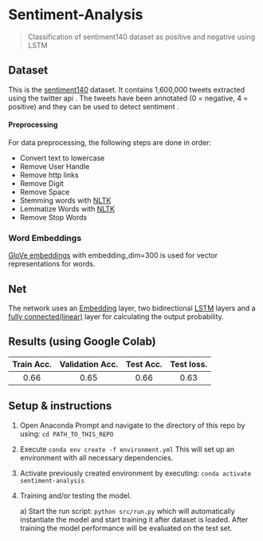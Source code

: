 # Sentiment-Analysis

 > Classification of sentiment140 dataset as positive and negative using LSTM

## Dataset
This is the [sentiment140](http://help.sentiment140.com/for-students) dataset. It contains 1,600,000 tweets extracted using the twitter api . The tweets have been annotated (0 = negative, 4 = positive) and they can be used to detect sentiment .

#### Preprocessing
For data preprocessing, the following steps are done in order:
- Convert text to lowercase
- Remove User Handle
- Remove http links
- Remove Digit
- Remove Space
- Stemming words with [NLTK](https://www.nltk.org/)
- Lemmatize Words with [NLTK](https://www.nltk.org/)
- Remove Stop Words

### Word Embeddings
[GloVe embeddings](https://nlp.stanford.edu/projects/glove/) with embedding_dim=300 is used for vector representations for words.

## Net
The network uses an [Embedding](https://pytorch.org/docs/stable/generated/torch.nn.Embedding.html) layer, two bidirectional [LSTM](https://pytorch.org/docs/stable/generated/torch.nn.LSTM.html) layers and a [fully connected(linear)](https://pytorch.org/docs/stable/generated/torch.nn.Linear.html#torch.nn.Linear) layer for calculating the output probability.

## Results (using Google Colab)
| Train Acc.      | Validation Acc. | Test Acc.  | Test loss. |
| :-------------: | :-------------: | :--------: | :--------: |
|      0.66       |      0.65       |    0.66    |    0.63


## Setup & instructions
1. Open Anaconda Prompt and navigate to the directory of this repo by using: ```cd PATH_TO_THIS_REPO ```
2. Execute ``` conda env create -f environment.yml ``` This will set up an environment with all necessary dependencies.
3. Activate previously created environment by executing: ``` conda activate sentiment-analysis ```
4. Training and/or testing the model.

    a) Start the run script: ``` python src/run.py ``` which will automatically instantiate the model and start training it after dataset is loaded. After training the model performance will be evaluated on the test set.

